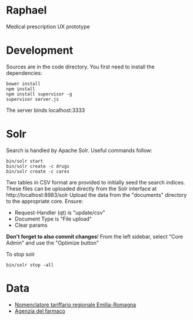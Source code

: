 Raphael
=======

Medical prescription UX prototype

Development
===========

Sources are in the code directory. You first need to install the dependencies:

    bower install
    npm install
    npm install supervisor -g
    supervisor server.js

The server binds localhost:3333

Solr
====

Search is handled by Apache Solr. Useful commands follow:

    bin/solr start
    bin/solr create -c drugs
    bin/solr create -c cares

Two tables in CSV format are provided to initially seed the search indices.
These files can be uploaded directly from the Solr interface at http://localhost:8983/solr
Upload the data from the "documents" directory to the appropriate core. Ensure:

 - Request-Handler (qt) is "update/csv"
 - Document Type is "File upload"
 - Clear params

**Don't forget to also commit changes**! From the left sidebar, select "Core Admin"
and use the "Optimize button"

To stop solr

    bin/solr stop -all

Data
====

- [Nomenclatore tariffario regionale Emilia-Romagna](http://salute.regione.emilia-romagna.it/documentazione/nomenclatore-tariffario-rer/nomenclatore_tariffario_rer_2014.xls/view)
- [Agenzia del farmaco](http://www.agenziafarmaco.gov.it/it/content/dati-sulle-liste-dei-farmaci-open-data)
